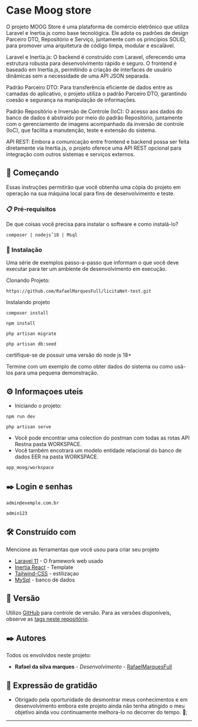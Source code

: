 # Case Moog store


O projeto MOOG Store é uma plataforma de comércio eletrônico que utiliza Laravel e Inertia.js como base tecnológica. Ele adota os padrões de design Parceiro DTO, Repositório e Serviço, juntamente com os princípios SOLID, para promover uma arquitetura de código limpa, modular e escalável.

Laravel e Inertia.js: O backend é construído com Laravel, oferecendo uma estrutura robusta para desenvolvimento rápido e seguro. O frontend é baseado em Inertia.js, permitindo a criação de interfaces de usuário dinâmicas sem a necessidade de uma API JSON separada.

Padrão Parceiro DTO: Para transferência eficiente de dados entre as camadas do aplicativo, o projeto utiliza o padrão Parceiro DTO, garantindo coesão e segurança na manipulação de informações.

Padrão Repositório e Inversão de Controle (IoC): O acesso aos dados do banco de dados é abstraído por meio do padrão Repositório, juntamente com o gerenciamento de imagens acompanhado da inversão de controle (IoC), que facilita a manutenção, teste e extensão do sistema.

API REST: Embora a comunicação entre frontend e backend possa ser feita diretamente via Inertia.js, o projeto oferece uma API REST opcional para integração com outros sistemas e serviços externos.

## 🚀 Começando

Essas instruções permitirão que você obtenha uma cópia do projeto em operação na sua máquina local para fins de desenvolvimento e teste.


### 📋 Pré-requisitos

De que coisas você precisa para instalar o software e como instalá-lo?

```
composer | nodejsˆ18 | Msql
```

### 🔧 Instalação

Uma série de exemplos passo-a-passo que informam o que você deve executar para ter um ambiente de desenvolvimento em execução.

Clonando Projeto:

```
https://github.com/RafaelMarquesFull/licitaNet-test.git
```

Instalando projeto

```
composer install
```
```
npm install
```
```
php artisan migrate
```
```
php artisan db:seed
```
  certifique-se de possuir uma versão do node js 18+ 

Termine com um exemplo de como obter dados do sistema ou como usá-los para uma pequena demonstração.

## ⚙️ Informaçoes uteis
- Iniciando o projeto:
```
npm run dev
```
```
php artisan serve
```
- Você pode encontrar uma colection do postman com todas as rotas API Restna pasta WORKSPACE.
- Você também encotrará um modelo entidade relacional do banco de dados EER na pasta WORKSPACE.
 


```
app_moog/workspace
```
## ✒️ Login e senhas
```
admin@exemple.com.br
```
```
admin123
```
## 🛠️ Construído com

Mencione as ferramentas que você usou para criar seu projeto

* [Laravel 11](https://laravel.com/docs/11.x/) - O framework web usado
* [Inertia React]() - Template
* [Tailwind-CSS]() - estilizaçao
* [MySql]() - banco de dados

## 📌 Versão

Utilizo [GitHub]() para controle de versão. Para as versões disponíveis, observe as [tags neste repositório](https://github.com/RafaelMarquesFull/licitaNet-test). 

## ✒️ Autores
Todos os envolvidos neste projeto:

* **Rafael da silva marques** - *Desenvolvimento* - [RafaelMarquesFull](https://github.com/RafaelMarquesFull)



## 🎁 Expressão de gratidão

* Obrigado pela oportunidade de desmontrar meus conhecimentos e em desenvolvimento embora este projeto ainda não tenha atingido o meu objetivo ainda vou continuamente melhora-lo no decorrer do tempo. 📢;



---
